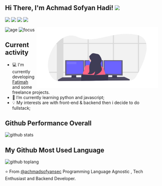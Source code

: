 ## **Hi There, I'm Achmad Sofyan Hadi!**   <img src="https://raw.githubusercontent.com/iampavangandhi/iampavangandhi/master/gifs/Hi.gif" width="30px"></h2>




<a href="https://www.facebook.com/sofyanhadi"><img src="https://img.shields.io/badge/Facebook-1877F2?style=for-the-badge&logo=facebook&logoColor=white"/></a>
<a href="https://www.instagram.com/achmadsofyan_h/"><img src="https://img.shields.io/badge/Instagram%20-%23E4405F.svg?&style=for-the-badge&logo=Instagram&logoColor=white"/></a>
<a href="https://twitter.com/sofyanhadi"><img src="https://img.shields.io/badge/Twitter%20-%231DA1F2.svg?&style=for-the-badge&logo=Twitter&logoColor=white"/></a>
<a href="https://www.linkedin.com/in/sofyanhadi"><img src="https://img.shields.io/badge/Linkedin%20-%230077B5.svg?&style=for-the-badge&logo=linkedin&logoColor=white"/></a>


<img align="right" height="200" width="400" alt="IMG" src="https://github.com/achmadsofyansec/achmadsofyansec/blob/master/undraw_programmer_imem.png">

![age](https://img.shields.io/badge/Age-17-blue)
![focus](https://img.shields.io/badge/Focus-FullStack-blue)

## Current activity

- 💻 I'm currently developing <a href="https://github.com/achmadsofyansec">Fatimah</a> and some freelance projects.
- 📖 I’m currently learning python and javascript;
- 💡 My interests are with front-end & backend then i decide to do fullstack;

## Github Performance Overall



![github stats](https://github-readme-stats.vercel.app/api?username=achmadsofyansec&show_icons=true&theme=radical)

## My Github Most Used Language

![github toplang](https://github-readme-stats.vercel.app/api/top-langs/?username=achmadsofyansec&layout=compact&theme=radical)

⭐️ From [@achmadsofyansec](https://github.com/achmadsofyansec)
Programming Language Agnostic , Tech Enthusiast and Backend Developer.
